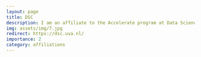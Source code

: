 ```yaml
---
layout: page
title: DSC
description: I am an affiliate to the Accelerate program at Data Science Centre of the University of Amsterdam
img: assets/img/7.jpg
redirect: https://dsc.uva.nl/
importance: 2
category: affiliations
---
```

